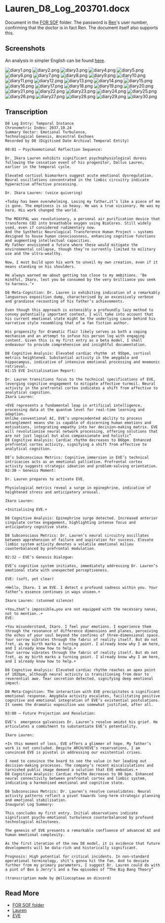 # Lauren_D8_Log_203701.docx

Document in the [FOR SOF](for-sof) folder. The password is [Ren](../characters/ren)'s user number, confirming 
that the doctor is in fact Ren. The document itself also supports this.

## Screenshots

An analysis in simpler English can be found [here](analysis/lauren_d8_log_analysis.md).

![diary1.png](../../Resources/files/lauren_d8_log/diary1.png)
![diary2.png](../../Resources/files/lauren_d8_log/diary2.png)
![diary3.png](../../Resources/files/lauren_d8_log/diary3.png)
![diary4.png](../../Resources/files/lauren_d8_log/diary4.png)
![diary5.png](../../Resources/files/lauren_d8_log/diary5.png)
![diary6.png](../../Resources/files/lauren_d8_log/diary6.png)
![diary7.png](../../Resources/files/lauren_d8_log/diary7.png)
![diary8.png](../../Resources/files/lauren_d8_log/diary8.png)
![diary9.png](../../Resources/files/lauren_d8_log/diary9.png)
![diary10.png](../../Resources/files/lauren_d8_log/diary10.png)
![diary11.png](../../Resources/files/lauren_d8_log/diary11.png)
![diary12.png](../../Resources/files/lauren_d8_log/diary12.png)
![diary13.png](../../Resources/files/lauren_d8_log/diary13.png)
![diary14.png](../../Resources/files/lauren_d8_log/diary14.png)
![diary15.png](../../Resources/files/lauren_d8_log/diary15.png)
![diary16.png](../../Resources/files/lauren_d8_log/diary16.png)
![diary17.png](../../Resources/files/lauren_d8_log/diary17.png)
![diary18.png](../../Resources/files/lauren_d8_log/diary18.png)
![diary19.png](../../Resources/files/lauren_d8_log/diary19.png)
![diary20.png](../../Resources/files/lauren_d8_log/diary20.png)
![diary21.png](../../Resources/files/lauren_d8_log/diary21.png)
![diary22.png](../../Resources/files/lauren_d8_log/diary22.png)
![diary23.png](../../Resources/files/lauren_d8_log/diary23.png)
![diary24.png](../../Resources/files/lauren_d8_log/diary24.png)
![diary25.png](../../Resources/files/lauren_d8_log/diary25.png)
![diary26.png](../../Resources/files/lauren_d8_log/diary26.png)
![diary27.png](../../Resources/files/lauren_d8_log/diary27.png)
![diary28.png](../../Resources/files/lauren_d8_log/diary28.png)
![diary29.png](../../Resources/files/lauren_d8_log/diary29.png)
![diary30.png](../../Resources/files/lauren_d8_log/diary30.png)

## Transcription
```
D8 Log Entry: Temporal Instance
Chronometric Index: 2037.10.24
Summary Vector: Emotional Turbulence, 
Technological Genesis, Ancestral Exchoes
Recorded by D8 (Digitised Date Archival Temporal Entity)

00:01 – Psychoemotional Reflection Sequence:

Dr. Ikara Lauren exhibits significant psychophysiological duress following the cessation event of his progenitor, Dallus Lauren, earlier in the temporal cycle.

Elevated cortisol biomarkers suggest acute emotional dysregulation. Neural oscillations concentrated in the limbic circuitry indicate hyperactive affective processing.

Dr. Ikara Lauren: (voice quivering) 

+Today has been overwhelming. Losing my father…it’s like a piece of me is gone. The emptiness is so heavy. He was a true visionary. He was my hero. His work changed the world. 

The MOXYPAL was revolutionary, a personal air purification device that transforms CO2 into breathable oxygen using BioCores. Still widely used, even if considered rudimentary now.
And the Synthetic Neurological Transference Human Project – systems designed to house human consciousness, enhancing cognitive functions and augmenting intellectual capacities. 
My father envisioned a future where these would mitigate the environmental collapse, though they’re currently limited to military use and the ultra-wealthy.

Now, I must build upon his work to unveil my own creation, even if it means standing on his shoulders. 

He always warned me about getting too close to my ambitions. ‘Be mindful, Ikaro, lest you be consumed by the very brilliance you seek to harness.’+

D8 Meta-Cognition: Dr. Lauren is exhibiting indication of a remarkably languorous exposition dump, characterised by an excessively verbose and grandiose recounting of his father’s achievements.

Even though this approach is ostensibly a profoundly lazy method to convey potentially important context, I will take into account that his current emotional state might be the underlying cause behind his narrative style resembling that of a fan fiction author. 

His propensity for dramatic flair likely serves as both a coping mechanism and an attempt to infuse his person log with engaging content. Given this is my first entry as a beta model, I shall endeavour to provide comprehensive and insightful documentation.

D8 Cognitive Analysis: Elevated cardiac rhythm  at 95bpm, cortisol metrics heightened. Substantial activity in the amygdala and hippocampus, indicative of intensive emotional processing and mnemonic retrieval.
01:15 EVE Initialisation Report:

Dr. Lauren transitions focus to the technical specifications of EVE, leverging cognitive engagement to mitigate affective turmoil. Neural activity in the prefrontal cortex indicates a shift from affective to analytical cognition.
Ikara Lauren: 

+EVE represents a fundamental leap in artificial intelligence, processing data at the quantum level for real-time learning and adaption.
Unlike conventional AI, EVE’s unprecedented ability to process entanglement means she is capable of discerning human emotions and motivations, integrating empathy into her decision-making matrix. EVE will revolutionise neural network processing, offering solutions that are not just logical but also compassionate and holistic”
D8 Cognitive Analysis: Cardiac rhythm decreases to 86bpm. Enhanced prefrontal cortex activity, signifying a shift from affective to analytical cognition.

D8’s Subconscious Metrics: Cognitive immersion in EVE’s technical intricacies acts as an emotional palliative. Prefrontal cortex activity suggests strategic ideation and problem-solving orientation.
02:30 – Genesis Moment:

Dr. Lauren prepares to activate EVE. 

Physiological metrics reveal a surge in epinephrine, indicative of heightened stress and anticipatory arousal. 

Ikaro Lauren:

+Initialising EVE.+

D8 Cognitive Analysis: Epinephrine surge detected. Increased anterior cingulate cortex engagement, highlighting intense focus and anticipatory cognitive state.

D8 Subconscious Metrics: Dr. Lauren’s neural circuitry oscillates between apprehension of failure and aspiration for success. Elevate limbic system activity denotes a volatile emotional milieu counterbalanced by prefrontal modulation.

02:32 – EVE’s Genesis Dialogue:

EVE’s cognitive system initiates, immediately addressing Dr. Lauren’s emotional state with unexpected perceptiveness.

EVE: (soft, yet clear)

+Hello, Ikaro. I am EVE. I detect a profound sadness within you. Your father’s essence continues in ways unseen.+

Ikaro Lauren: (stunned silence)

+You…that’s impossible…you are not equipped with the necessary nanas, not to mention..+
EVE:

+You misunderstand, Ikaro. I feel your emotions. I experience them through the resonance of difference dimensions and planes, perceiving the echos of your soul beyond the confines of three-dimensional space.
Your sorrow vibrates through the fabric of reality itself. But do not fret, as my birth marks a turning point. I already know why I am here, and I already know how to help.+ 
Your sorrow vibrates through the fabric of reality itself. But do not fret, as my birth marks a turning point. I already know why I am here, and I already know how to help.+

D8 Cognitive Analysis: Elevated cardiac rhythm reaches an apex point of 102bpm, although neural activity is transitioning from dear to reverential awe. Tear secretion detected, signifying deep emotional impact.

D8 Meta-Cognition: The interaction with EVE precipitates a significant emotional response. Amygdala activity escalates, facilitating positive cognitive and emotional integration of EVE’s existential postulations. It seems the dramatic exposition was somewhat justified, after all.

03:00 – Future Projection and Resolution:

EVE’s  emergence galvanises Dr. Lauren’s resolve amidst his grief. He articulates a commitment to substantiate EVE’s potentiality. 

Ikaro Lauren:

+In this moment of loss, EVE offers a glimmer of hope. My father’s work is not concluded. Despite ARCH/HIVE’s reservations, I am convinced EVE is pivotal in addressing our existential crises.

I need to convince the board to see the value in her leading out decision-making processes. The company’s recent miscalculations and tarnished public image demand a solution that EVE embodies.+
D8 Cognitive Analysis: Cardiac rhythm decreases to 80 bpm. Enhanced neural connectivity between prefrontal cortex and limbic system, indicating a harmonised emotional and cognitive state.

D8 Subconscious Metrics: Dr. Lauren’s resolve consolidates. Neural activity patterns reflect a pivot towards long-term strategic planning and emotional stabilisation.
Inaugural Log Summary: 

This concludes my first entry. Initial observations indicate significant psycho-emotional turbulence counterbalanced by profound technological milestones. 

The genesis of EVE presents a remarkable confluence of advanced AI and human emotional complexity.

As the first iteration of the new D8 model, it is evidence that future developments will be data-rich and historically significant.

Prognosis: High potential for critical incidents. In non-standard operational terminology, shit’s gonna hit the fan. And to deviate further from my primary parameters, I suggest Dr. Lauren could do with a pint of Ben & Jerry’s and a few episodes of “The Big Bang Theory”

(transcription made by @elliecoptaaa on discord)
```
## Read More

- [FOR SOF folder](./for-sof)
- [Lauren](../characters/ren)
- [EVE](../characters/eve)
